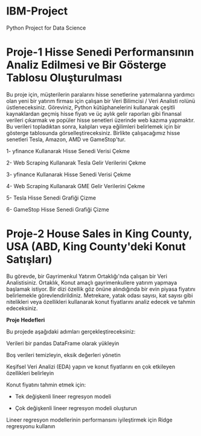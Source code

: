 # IBM-Project
Python Project for Data Science

# Proje-1 Hisse Senedi Performansının Analiz Edilmesi ve Bir Gösterge Tablosu Oluşturulması

Bu proje için, müşterilerin paralarını hisse senetlerine yatırmalarına yardımcı olan yeni bir yatırım firması için çalışan bir Veri Bilimcisi / Veri Analisti rolünü üstleneceksiniz. Göreviniz, Python kütüphanelerini kullanarak çeşitli kaynaklardan geçmiş hisse fiyatı ve üç aylık gelir raporları gibi finansal verileri çıkarmak ve popüler hisse senetleri üzerinde web kazıma yapmaktır. Bu verileri topladıktan sonra, kalıpları veya eğilimleri belirlemek için bir gösterge tablosunda görselleştireceksiniz. 
Birlikte çalışacağımız hisse senetleri Tesla, Amazon, AMD ve GameStop'tur.

1- yfinance Kullanarak Hisse Senedi Verisi Çekme

2- Web Scraping Kullanarak Tesla Gelir Verilerini Çekme

3- yfinance Kullanarak Hisse Senedi Verisi Çekme

4- Web Scraping Kullanarak GME Gelir Verilerini Çekme

5- Tesla Hisse Senedi Grafiği Çizme

6- GameStop Hisse Senedi Grafiği Çizme

# Proje-2 House Sales in King County, USA (ABD, King County'deki Konut Satışları)

Bu görevde, bir Gayrimenkul Yatırım Ortaklığı'nda çalışan bir Veri Analistisiniz. Ortaklık, Konut amaçlı gayrimenkullere yatırım yapmaya başlamak istiyor. Bir dizi özellik göz önüne alındığında bir evin piyasa fiyatını belirlemekle görevlendirildiniz. Metrekare, yatak odası sayısı, kat sayısı gibi nitelikleri veya özellikleri kullanarak konut fiyatlarını analiz edecek ve tahmin edeceksiniz.

**Proje Hedefleri**

Bu projede aşağıdaki adımları gerçekleştireceksiniz:

Verileri bir pandas DataFrame olarak yükleyin

Boş verileri temizleyin, eksik değerleri yönetin

Keşifsel Veri Analizi (EDA) yapın ve konut fiyatlarını en çok etkileyen özellikleri belirleyin

Konut fiyatını tahmin etmek için:

* Tek değişkenli lineer regresyon modeli
  
* Çok değişkenli lineer regresyon modeli oluşturun
  
Lineer regresyon modellerinin performansını iyileştirmek için Ridge regresyonu kullanın
